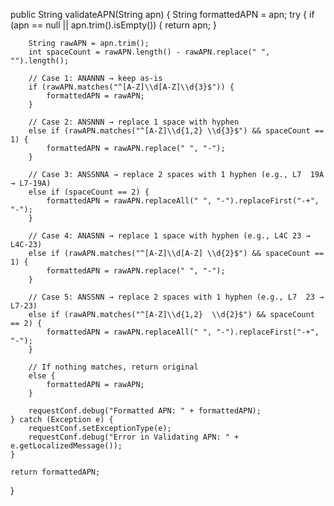 public String validateAPN(String apn) {
    String formattedAPN = apn;
    try {
        if (apn == null || apn.trim().isEmpty()) {
            return apn;
        }

        String rawAPN = apn.trim();
        int spaceCount = rawAPN.length() - rawAPN.replace(" ", "").length();

        // Case 1: ANANNN → keep as-is
        if (rawAPN.matches("^[A-Z]\\d[A-Z]\\d{3}$")) {
            formattedAPN = rawAPN;
        }

        // Case 2: ANSNNN → replace 1 space with hyphen
        else if (rawAPN.matches("^[A-Z]\\d{1,2} \\d{3}$") && spaceCount == 1) {
            formattedAPN = rawAPN.replace(" ", "-");
        }

        // Case 3: ANSSNNA → replace 2 spaces with 1 hyphen (e.g., L7  19A → L7-19A)
        else if (spaceCount == 2) {
            formattedAPN = rawAPN.replaceAll(" ", "-").replaceFirst("-+", "-");
        }

        // Case 4: ANASNN → replace 1 space with hyphen (e.g., L4C 23 → L4C-23)
        else if (rawAPN.matches("^[A-Z]\\d[A-Z] \\d{2}$") && spaceCount == 1) {
            formattedAPN = rawAPN.replace(" ", "-");
        }

        // Case 5: ANSSNN → replace 2 spaces with 1 hyphen (e.g., L7  23 → L7-23)
        else if (rawAPN.matches("^[A-Z]\\d{1,2}  \\d{2}$") && spaceCount == 2) {
            formattedAPN = rawAPN.replaceAll(" ", "-").replaceFirst("-+", "-");
        }

        // If nothing matches, return original
        else {
            formattedAPN = rawAPN;
        }

        requestConf.debug("Formatted APN: " + formattedAPN);
    } catch (Exception e) {
        requestConf.setExceptionType(e);
        requestConf.debug("Error in Validating APN: " + e.getLocalizedMessage());
    }

    return formattedAPN;
}
